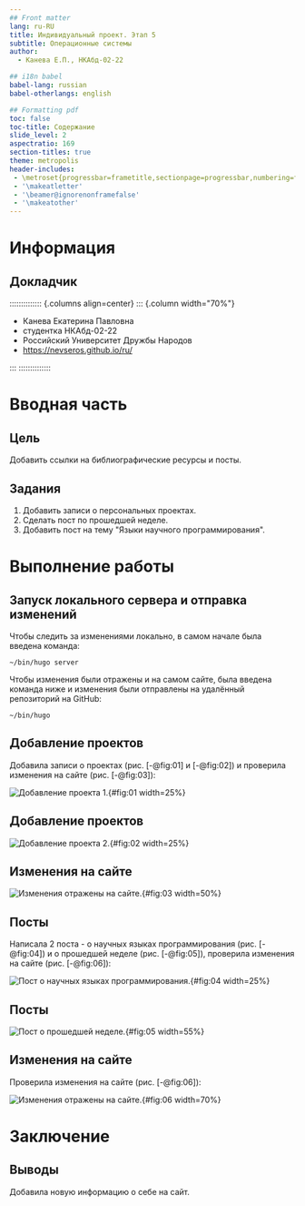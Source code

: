 ```yaml
---
## Front matter
lang: ru-RU
title: Индивидуальный проект. Этап 5
subtitle: Операционные системы
author:
  - Канева Е.П., НКАбд-02-22

## i18n babel
babel-lang: russian
babel-otherlangs: english

## Formatting pdf
toc: false
toc-title: Содержание
slide_level: 2
aspectratio: 169
section-titles: true
theme: metropolis
header-includes:
 - \metroset{progressbar=frametitle,sectionpage=progressbar,numbering=fraction}
 - '\makeatletter'
 - '\beamer@ignorenonframefalse'
 - '\makeatother'
---
```


# Информация

## Докладчик

:::::::::::::: {.columns align=center}
::: {.column width="70%"}

  * Канева Екатерина Павловна
  * студентка НКАбд-02-22
  * Российский Университет Дружбы Народов
  * <https://nevseros.github.io/ru/>

:::
::::::::::::::

# Вводная часть

## Цель

Добавить ссылки на библиографические ресурсы и посты.

## Задания

1. Добавить записи о персональных проектах.
2. Сделать пост по прошедшей неделе.
3. Добавить пост на тему "Языки научного программирования".

# Выполнение работы

## Запуск локального сервера и отправка изменений

Чтобы следить за изменениями локально, в самом начале была введена команда:

```
~/bin/hugo server
```

Чтобы изменения были отражены и на самом сайте, была введена команда ниже и изменения были отправлены на удалённый репозиторий на GitHub:

```
~/bin/hugo
```

## Добавление проектов

Добавила записи о проектах (рис. [-@fig:01] и [-@fig:02]) и проверила изменения на сайте (рис. [-@fig:03]):

![Добавление проекта 1.](image/01.png){#fig:01 width=25%}

## Добавление проектов

![Добавление проекта 2.](image/02.png){#fig:02 width=25%}

## Изменения на сайте

![Изменения отражены на сайте.](image/03.png){#fig:03 width=50%}

## Посты

Написала 2 поста - о научных языках программирования (рис. [-@fig:04]) и о прошедшей неделе (рис. [-@fig:05]), проверила изменения на сайте (рис. [-@fig:06]):

![Пост о научных языках программирования.](image/04.png){#fig:04 width=25%}

## Посты

![Пост о прошедшей неделе.](image/05.png){#fig:05 width=55%}

## Изменения на сайте

Проверила изменения на сайте (рис. [-@fig:06]):

![Изменения отражены на сайте.](image/06.png){#fig:06 width=70%}

# Заключение

## Выводы

Добавила новую информацию о себе на сайт.
